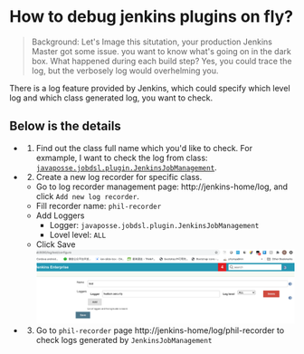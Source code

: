 # How to debug jenkins plugins on fly?

> Background: Let's Image this situtation, your production Jenkins Master got some issue. 
> you want to know what's going on in the dark box. What happened during each build step?
> Yes, you could trace the log, but the verbosely log would overhelming you. 

There is a log feature provided by Jenkins, which could specify which level log and which class generated log, you want to check.

## Below is the details

- 1. Find out the class full name which you'd like to check.
  For exmample, I want to check the log from class: [`javaposse.jobdsl.plugin.JenkinsJobManagement`](https://github.com/jenkinsci/job-dsl-plugin/blob/b3bd3488f6c7389be8df0c7e473d0144c364a6ad/job-dsl-plugin/src/main/groovy/javaposse/jobdsl/plugin/JenkinsJobManagement.java#L67).

- 2. Create a new log recorder for specific class.
  - Go to log recorder management page: http://jenkins-home/log, and click `Add new log recorder`.
  - Fill recorder name: `phil-recorder`
  - Add Loggers 
    - Logger: `javaposse.jobdsl.plugin.JenkinsJobManagement`
    - Lovel level: `ALL`
  - Click Save
  ![Configure log recorder](jenkins-log-recorder.png)


- 3. Go to `phil-recorder` page http://jenkins-home/log/phil-recorder to check logs generated by `JenkinsJobManagement`

